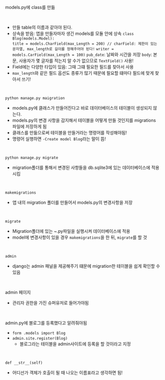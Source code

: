 models.py에 class를 만듦

<br>

* 만들 table의 이름과 같아야 된다. 
* 상속을 받음: 앱을 만들자마자 생긴 models를 모듈 안에 상속
  `class Blog(models.Model):` <br>
  `title = models.CharField(max_Length = 200) // charField: 제한이 있는 문자열, max_length로 길이를 정해주어야 된다!`
  `writer = models.CarField(max_Length = 100)`
  `pub_date`: 날짜와 시간을 저장
  `body`: 본문, 사용자가 몇 글자를 적는지 알 수가 없으므로 `TextField()` 사용!
* Field에는 다양한 타입이 있음: 그때 그떄 필요한 필드를 찾아서 사용
* `max_length`와 같은 필드 옵션도 종류가 많기 때문에 필요할 떄마다 필드에 맞게 찾아서 쓰기!

<br>

`python manage.py maigration`

* models.py에 클래스가 만들어진다고 바로 데이터베이스의 테이블이 생성되지 않는다.
* models.py의 변경 사항을 감지해서 테이블을 어떻게 만들 것인지를 migrations 파일에 저장하게 됨
* 클래스를 만듦으로써 테이블을 만들거라는 명령어를 작성해야됨!
* 명령어 실행하면 `-Create model Blog`라는 말이 뜸!

<br>

`python manage.py migrate`

* migration폴더를 통해서 변경된 사항들을 db.sqlite3에 있는 데이터베이스에 적용시킴

<br>

`makemigrations`

* 앱 내의 migration 폴더를 만들어서 models.py의 변경사항을 저장

<br>

`migrate`

* Migration폴더에 있는 ~.py파일을 실행시켜 데이터베이스에 적용
* model에 변경사항이 있을 경우 `makemigrations`을 한 뒤, `migrate`를 할 것


<br>

`admin`

* django는 admin 패널을 제공해주기 떄문에 migration한 테이블을 쉽게 확인할 수 있음

<br>

admin 페이지

* 관리자 권한을 가진 슈퍼유저로 들어가야됨

<br>

admin.py에 블로그를 등록했다고 알려줘야됨

* `form .models import Blog`
* `admin.site.register(Blog)`
  * 블로그라는 테이블을 admin사이트에 등록을 할 것이라고 지정

<br>

`def __str__(self)`

* 어디선가 객체가 호출이 될 때 나오는 이름표라고 생각하면 됨!